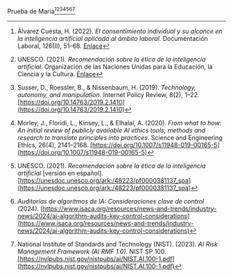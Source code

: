 Prueba de Maria[^19][^20][^21][^22][^23][^24][^25]

[^19]: Álvarez Cuesta, H. (2022). *El consentimiento individual y su alcance en la inteligencia artificial aplicada al ámbito laboral*. Documentación Laboral, 126(II), 51–68. [Enlace](https://dialnet.unirioja.es/servlet/articulo?codigo=8653043)

[^20]: UNESCO. (2021). *Recomendación sobre la ética de la inteligencia artificial*. Organización de las Naciones Unidas para la Educación, la Ciencia y la Cultura. [Enlace](https://unesdoc.unesco.org/ark:/48223/pf0000381137)

[^21]: Susser, D., Roessler, B., & Nissenbaum, H. (2019). *Technology, autonomy, and manipulation*. Internet Policy Review, 8(2), 1–22. [https://doi.org/10.14763/2019.2.1410](https://doi.org/10.14763/2019.2.1410)

[^22]: Morley, J., Floridi, L., Kinsey, L., & Elhalal, A. (2020). *From what to how: An initial review of publicly available AI ethics tools, methods and research to translate principles into practices*. Science and Engineering Ethics, 26(4), 2141–2168. [https://doi.org/10.1007/s11948-019-00165-5](https://doi.org/10.1007/s11948-019-00165-5)

[^23]: UNESCO. (2021). *Recomendación sobre la ética de la inteligencia artificial* [versión en español]. [https://unesdoc.unesco.org/ark:/48223/pf0000381137_spa](https://unesdoc.unesco.org/ark:/48223/pf0000381137_spa)

[^24]: *Auditorías de algoritmos de IA: Consideraciones clave de control* (2024). [https://www.isaca.org/resources/news-and-trends/industry-news/2024/ai-algorithm-audits-key-control-considerations](https://www.isaca.org/resources/news-and-trends/industry-news/2024/ai-algorithm-audits-key-control-considerations)

[^25]: National Institute of Standards and Technology (NIST). (2023). *AI Risk Management Framework (AI RMF 1.0)*. NIST SP 100. [https://nvlpubs.nist.gov/nistpubs/ai/NIST.AI.100-1.pdf](https://nvlpubs.nist.gov/nistpubs/ai/NIST.AI.100-1.pdf)
